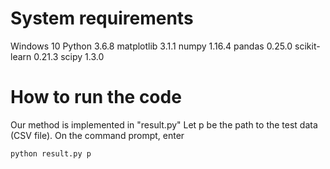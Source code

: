 # System requirements
Windows 10
Python               3.6.8
matplotlib           3.1.1
numpy                1.16.4
pandas               0.25.0
scikit-learn         0.21.3
scipy                1.3.0

# How to run the code
Our method is implemented in "result.py"
Let p be the path to the test data (CSV file).
On the command prompt, enter
```
python result.py p
```
